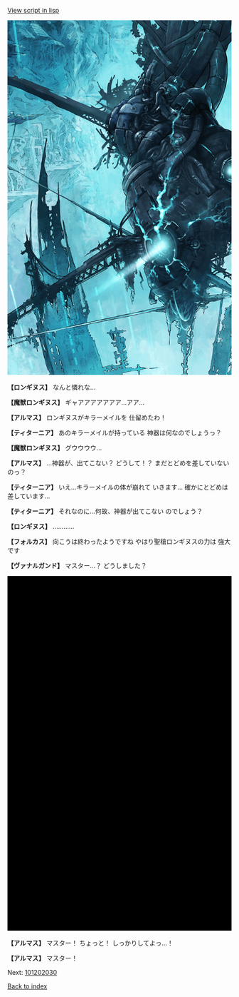 [View script in lisp](../scripts/101202023.txt)

![underground_world_3.png](../images/backgrounds/underground_world_3.png)

**【ロンギヌス】**
なんと憐れな…

**【魔獣ロンギヌス】**
ギャアアアアアアア…アア…

**【アルマス】**
ロンギヌスがキラーメイルを
仕留めたわ！

**【ティターニア】**
あのキラーメイルが持っている
神器は何なのでしょうっ？

**【魔獣ロンギヌス】**
グウウウウ…

**【アルマス】**
…神器が、出てこない？
どうして！？
まだとどめを差していないのっ？

**【ティターニア】**
いえ…キラーメイルの体が崩れて
いきます…
確かにとどめは差しています…

**【ティターニア】**
それなのに…何故、神器が出てこない
のでしょう？

**【ロンギヌス】**
…………

**【フォルカス】**
向こうは終わったようですね
やはり聖槍ロンギヌスの力は
強大です

**【ヴァナルガンド】**
マスター…？
どうしました？

![bg_black.png](../images/backgrounds/bg_black.png)

**【アルマス】**
マスター！
ちょっと！
しっかりしてよっ…！

**【アルマス】**
マスター！


Next: [101202030](101202030.md)

[Back to index](index.md)
